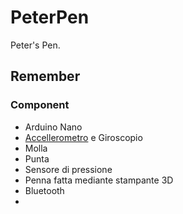 # PeterPen
Peter's Pen.

## Remember
### Component
- Arduino Nano
- [Accellerometro](https://www.amazon.it/Aukru-MPU-6050-Giroscopio-Accelerometro-Arduino/dp/B00PL70P7K/ref=sr_1_1?ie=UTF8&qid=1544976248&sr=8-1&keywords=accellerometro) e Giroscopio
- Molla
- Punta
- Sensore di pressione
- Penna fatta mediante stampante 3D
- Bluetooth
- 
